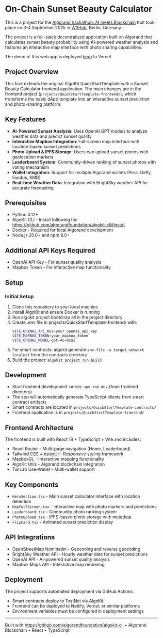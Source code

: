 # On-Chain Sunset Beauty Calculator

This is a project for the [Algorand hackathon: AI meets Blockchain](https://luma.com/be27ik5w?tk=68T2qF) that took place on 3-4 September 2025 in [W3Hub](https://w3hub.berlin/), Berlin, Germany.

The project is a full-stack decentralized application built on Algorand that calculates sunset beauty probability using AI-powered weather analysis and features an interactive map interface with photo sharing capabilities.

The demo of this web app is deployed [here](https://sunsettings.vercel.app/) to Vercel.

## Project Overview

This fork extends the original AlgoKit QuickStartTemplate with a Sunset Beauty Calculator frontend application. The main changes are in the frontend project (`projects/QuickStartTemplate-frontend/`), which transforms the basic dApp template into an interactive sunset prediction and photo-sharing platform.

## Key Features

- **AI-Powered Sunset Analysis**: Uses OpenAI GPT models to analyze weather data and predict sunset quality
- **Interactive Mapbox Integration**: Full-screen map interface with location-based sunset predictions
- **Photo Upload & IPFS Storage**: Users can upload sunset photos with geolocation markers
- **Leaderboard System**: Community-driven ranking of sunset photos with voting mechanism
- **Wallet Integration**: Support for multiple Algorand wallets (Pera, Defly, Exodus, KMD)
- **Real-time Weather Data**: Integration with BrightSky weather API for accurate forecasting

## Prerequisites

- Python 3.12+
- AlgoKit CLI - Install following the https://github.com/algorandfoundation/algokit-cli#install
- Docker - Required for local Algorand development
- Node.js 20.0+ and npm 9.0+

## Additional API Keys Required

- OpenAI API Key - For sunset quality analysis
- Mapbox Token - For interactive map functionality

## Setup

### Initial Setup

1. Clone this repository to your local machine
2. Install AlgoKit and ensure Docker is running
3. Run algokit project bootstrap all in the project directory
4. Create .env file in projects/QuickStartTemplate-frontend/ with:
   ```bash
   VITE_OPENAI_API_KEY=your_openai_api_key
   VITE_MAPBOX_TOKEN=your_mapbox_token
   VITE_OPENAI_MODEL=gpt-4o-mini
   ```
5. For smart contracts: algokit generate `env-file -a target_network localnet` from the contracts directory
6. Build the project: `algokit project run build`

## Development

- Start frontend development server: `npm run dev` (from frontend directory)
- The app will automatically generate TypeScript clients from smart contract artifacts
- Smart contracts are located in `projects/QuickStartTemplate-contracts/`
- Frontend application is in `projects/QuickStartTemplate-frontend/`

## Frontend Architecture

The frontend is built with React 18 + TypeScript + Vite and includes:

- React Router - Multi-page navigation (Home, Leaderboard)
- Tailwind CSS + daisyUI - Responsive styling framework
- MapboxGL - Interactive mapping functionality
- AlgoKit Utils - Algorand blockchain integration
- TxnLab Use-Wallet - Multi-wallet support

## Key Components

- `HeroSection.tsx` - Main sunset calculator interface with location detection
- `MapFullScreen.tsx` - Interactive map with photo markers and predictions
- `Leaderboard.tsx` - Community photo ranking system
- `PhotoUpload.tsx` - IPFS-based photo storage with metadata
- `FlipCard.tsx` - Animated sunset prediction display

## API Integrations

- OpenStreetMap Nominatim - Geocoding and reverse geocoding
- BrightSky Weather API - Hourly weather data for sunset predictions
- OpenAI API - AI-powered sunset quality analysis
- Mapbox Maps API - Interactive map rendering

## Deployment

The project supports automated deployment via GitHub Actions:

- Smart contracts deploy to TestNet via AlgoKit
- Frontend can be deployed to Netlify, Vercel, or similar platforms
- Environment variables must be configured in deployment settings

---

Built with https://github.com/algorandfoundation/algokit-cli • Algorand Blockchain • React • TypeScript

